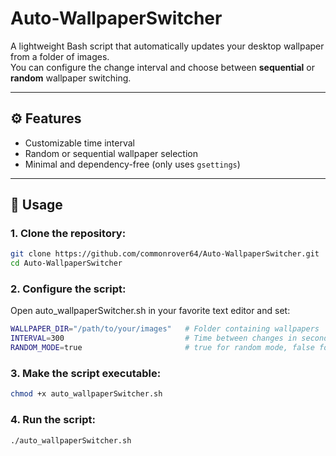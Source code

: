# Auto-WallpaperSwitcher
A lightweight Bash script that automatically updates your desktop wallpaper from a folder of images.  
You can configure the change interval and choose between **sequential** or **random** wallpaper switching.

---

## ⚙️ Features
- Customizable time interval
- Random or sequential wallpaper selection
- Minimal and dependency-free (only uses `gsettings`)
  
---

## 🚀 Usage

### 1. **Clone the repository:**
   ```bash
   git clone https://github.com/commonrover64/Auto-WallpaperSwitcher.git
   cd Auto-WallpaperSwitcher
   ```
### 2. **Configure the script:**
  
  Open auto_wallpaperSwitcher.sh in your favorite text editor and set:
  
  ```bash
  WALLPAPER_DIR="/path/to/your/images"   # Folder containing wallpapers
  INTERVAL=300                           # Time between changes in seconds
  RANDOM_MODE=true                       # true for random mode, false for sequential
  ```

### 3. **Make the script executable:**
  ```bash
  chmod +x auto_wallpaperSwitcher.sh
  ```

### 4. **Run the script:**
  ```bash
  ./auto_wallpaperSwitcher.sh
